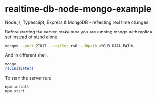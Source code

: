 # realtime-db-node-mongo-example
Node.js, Typescript, Express &amp; MongoDB - reflecting real time changes.

Before starting the server, make sure you are running mongo with replica set instead of stand alone.

```bash
mongod --port 27017 --replSet rs0 --dbpath <YOUR_DATA_PATH>
```

And in different shell,

```bash
mongo
rs.initiate() 
```

To start the server run:

```bash
npm install
npm start
```

